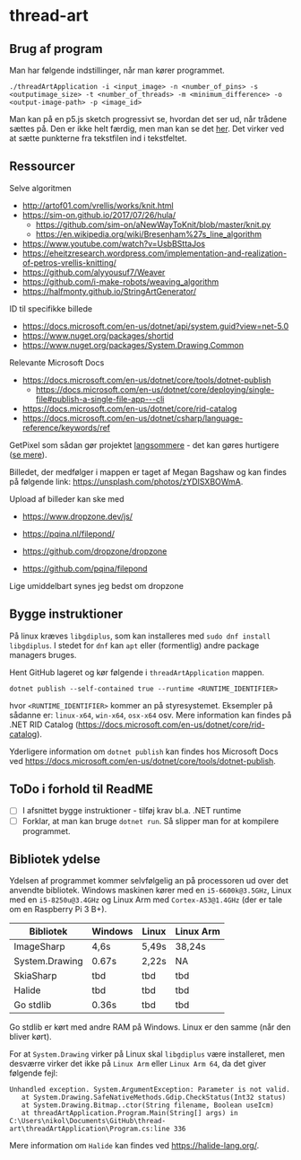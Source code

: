 # thread-art

## Brug af program
Man har følgende indstillinger, når man kører programmet.
```
./threadArtApplication -i <input_image> -n <number_of_pins> -s <outputimage_size> -t <number_of_threads> -m <minimum_difference> -o <output-image-path> -p <image_id>
```

Man kan på en p5.js sketch progressivt se, hvordan det ser ud, når trådene sættes på. Den er ikke helt færdig, men man kan se det [her](https://editor.p5js.org/NikolajK-HTX/sketches/q3gxY4B9H). Det virker ved at sætte punkterne fra tekstfilen ind i tekstfeltet.

## Ressourcer
Selve algoritmen
- http://artof01.com/vrellis/works/knit.html
- https://sim-on.github.io/2017/07/26/hula/
  - https://github.com/sim-on/aNewWayToKnit/blob/master/knit.py
  - https://en.wikipedia.org/wiki/Bresenham%27s_line_algorithm
- https://www.youtube.com/watch?v=UsbBSttaJos
- https://eheitzresearch.wordpress.com/implementation-and-realization-of-petros-vrellis-knitting/
- https://github.com/alyyousuf7/Weaver
- https://github.com/i-make-robots/weaving_algorithm
- https://halfmonty.github.io/StringArtGenerator/

ID til specifikke billede
- https://docs.microsoft.com/en-us/dotnet/api/system.guid?view=net-5.0
- https://www.nuget.org/packages/shortid
- https://www.nuget.org/packages/System.Drawing.Common

Relevante Microsoft Docs
- https://docs.microsoft.com/en-us/dotnet/core/tools/dotnet-publish
  - https://docs.microsoft.com/en-us/dotnet/core/deploying/single-file#publish-a-single-file-app---cli
- https://docs.microsoft.com/en-us/dotnet/core/rid-catalog
- https://docs.microsoft.com/en-us/dotnet/csharp/language-reference/keywords/ref

GetPixel som sådan gør projektet [langsommere](https://imgur.com/a/WfjY8Gj) - det kan gøres hurtigere ([se mere](http://csharpexamples.com/fast-image-processing-c/)).

Billedet, der medfølger i mappen er taget af Megan Bagshaw og kan findes på følgende link: https://unsplash.com/photos/zYDISXBOWmA.

Upload af billeder kan ske med
 - https://www.dropzone.dev/js/
 - https://pqina.nl/filepond/

 - https://github.com/dropzone/dropzone
 - https://github.com/pqina/filepond

Lige umiddelbart synes jeg bedst om dropzone

## Bygge instruktioner
På linux kræves ``libgdiplus``, som kan installeres med ``sudo dnf install libgdiplus``. I stedet for ``dnf`` kan ``apt`` eller (formentlig) andre package managers bruges.

Hent GitHub lageret og kør følgende i `threadArtApplication` mappen.
```
dotnet publish --self-contained true --runtime <RUNTIME_IDENTIFIER>
```
hvor `<RUNTIME_IDENTIFIER>` kommer an på styresystemet. Eksempler på sådanne er: `linux-x64`, `win-x64`, `osx-x64` osv. Mere information kan findes på .NET RID Catalog (https://docs.microsoft.com/en-us/dotnet/core/rid-catalog). 

Yderligere information om `dotnet publish` kan findes hos Microsoft Docs ved https://docs.microsoft.com/en-us/dotnet/core/tools/dotnet-publish.

## ToDo i forhold til ReadME
- [ ] I afsnittet bygge instruktioner - tilføj krav bl.a. .NET runtime
- [ ] Forklar, at man kan bruge `dotnet run`. Så slipper man for at kompilere programmet.

## Bibliotek ydelse
Ydelsen af programmet kommer selvfølgelig an på processoren ud over det anvendte bibliotek. Windows maskinen kører med en `i5-6600k@3.5GHz`, Linux med en `i5-8250u@3.4GHz` og Linux Arm med `Cortex-A53@1.4GHz` (der er tale om en Raspberry Pi 3 B+).

Bibliotek     | Windows | Linux | Linux Arm
--------------|---------|-------|----------
ImageSharp    | 4,6s    | 5,49s | 38,24s
System.Drawing| 0.67s   | 2,22s | NA
SkiaSharp     | tbd     | tbd   | tbd
Halide        | tbd     | tbd   | tbd
Go stdlib     | 0.36s   | tbd   | tbd

Go stdlib er kørt med andre RAM på Windows. Linux er den samme (når den bliver kørt).

For at `System.Drawing` virker på Linux skal `libgdiplus` være installeret, men desværre virker det ikke på `Linux Arm` eller `Linux Arm 64`, da det giver følgende fejl:
```
Unhandled exception. System.ArgumentException: Parameter is not valid.
   at System.Drawing.SafeNativeMethods.Gdip.CheckStatus(Int32 status)
   at System.Drawing.Bitmap..ctor(String filename, Boolean useIcm)
   at threadArtApplication.Program.Main(String[] args) in C:\Users\nikol\Documents\GitHub\thread-art\threadArtApplication\Program.cs:line 336
```

Mere information om `Halide` kan findes ved https://halide-lang.org/.
